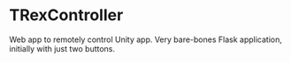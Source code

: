 # TRexController
Web app to remotely control Unity app.
Very bare-bones Flask application, initially with just two buttons.
